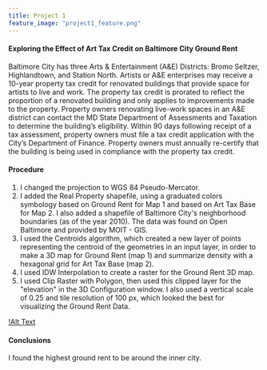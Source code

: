 ```yaml
---
title: Project 1
feature_image: "project1_feature.png"
---
```


#### Exploring the Effect of Art Tax Credit on Baltimore City Ground Rent
Baltimore City has three Arts & Entertainment (A&E) Districts: Bromo Seltzer, Highlandtown, and Station North. Artists or A&E enterprises may receive a 10-year property tax credit for renovated buildings that provide space for artists to live and work. The property tax credit is prorated to reflect the proportion of a renovated building and only applies to improvements made to the property. Property owners renovating live-work spaces in an A&E district can contact the MD State Department of Assessments and Taxation to determine the building’s eligibility. Within 90 days following receipt of a tax assessment, property owners must file a tax credit application with the City’s Department of Finance. Property owners must annually re-certify that the building is being used in compliance with the property tax credit.

#### Procedure
1. I changed the projection to WGS 84 Pseudo-Mercator.
2. I added the Real Property shapefile, using a graduated colors symbology based on Ground Rent for Map 1 and based on Art Tax Base for Map 2.  I also added a shapefile of Baltimore City's neighborhood boundaries (as of the year 2010). The data was found on Open Baltimore and provided by MOIT - GIS.
3. I used the Centroids algorithm, which created a new layer of points representing the centroid of the geometries in an input layer, in order to make a 3D map for Ground Rent (map 1) and summarize density with a hexagonal grid for Art Tax Base (map 2).
4. I used IDW Interpolation to create a raster for the Ground Rent 3D map.
5. I used Clip Raster with Polygon, then used this clipped layer for the "elevation" in the 3D Configuration window. I also used a vertical scale of 0.25 and tile resolution of 100 px, which looked the best for visualizing the Ground Rent Data.

[!Alt Text](https://github.com/chricha1/chricha1.github.io/blob/master/Project1/3D.PNG)

#### Conclusions
I found the highest ground rent to be around the inner city.
